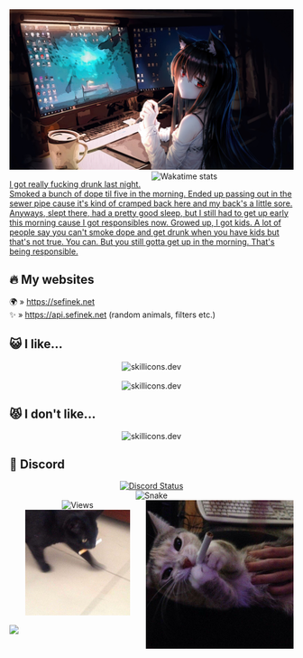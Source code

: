 <img src="images/4355954.jpg" alt="Anime Programming Wallpaper">

<a href="https://wakatime.com/@Sefinek" target="_blank">
	<img width="50%" align="right" src="https://github-readme-stats.vercel.app/api/wakatime?username=Sefinek&border_radius=13px&theme=dark&border_color=151515&range=all_time&custom_title=📝+〢+Sefinek%27s+Wakatime+stats" alt="Wakatime stats">
</a>

[I got really fucking drunk last night. Smoked a bunch of dope til five in the morning. Ended up passing out in the sewer pipe cause it's kind of cramped back here and my back's a little sore. Anyways, slept there, had a pretty good sleep, but I still had to get up early this morning cause I got responsibles now. Growed up, I got kids. A lot of people say you can't smoke dope and get drunk when you have kids but that's not true. You can. But you still gotta get up in the morning. That's being responsible.](https://www.youtube.com/watch?v=uQa1YyNOc_o)

## 🔥 My websites
🌍 » https://sefinek.net  
✨ » https://api.sefinek.net (random animals, filters etc.)  

## 😺 I like...
<div align="center">
    <img src="https://skillicons.dev/icons?i=html,css,js,nodejs,express,cs" height="50px" alt="skillicons.dev" align="center"><br><br>
    <img src="https://skillicons.dev/icons?i=idea,raspberrypi,cloudflare,mongo,linux,github,nginx" height="50px" alt="skillicons.dev">
</div>

## 😾 I don't like...
<div align="center">
    <img src="https://skillicons.dev/icons?i=visualstudio,php,mysql,python,cpp,wordpress,jquery" height="50px" alt="skillicons.dev">
</div>

## 🌌 Discord
<a href="https://sefinek.net" target="_blank">
    <div align="center"><img src="https://lanyard.cnrad.dev/api/561621386569973783?bg=151515&borderRadius=13px" width="47%" alt="Discord Status"></div>
</a>

<div align="center">
    <img src="https://raw.githubusercontent.com/sefinek24/sefinek24/snake/snk.svg" alt="Snake">
</div>


<img width="52%" align="right" src="images/cat.jpg" alt="Cat 1">
<div align="center">
    <img src="https://count.getloli.com/get/@sefinek-github-readme?theme=rule34" alt="Views" title="Profile views">
    <img width="37%" src="images/cat2.png" alt="Cat 2">
</div>



![](https://hit.yhype.me/github/profile?user_id=92880265)